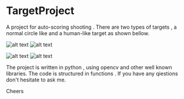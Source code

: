 # TargetProject
A project for auto-scoring shooting .
There are two types of targets , a normal circle like and a human-like target as shown bellow.

![alt text](https://github.com/mordilos/TargetProject/blob/master/Images/andrikelo_prev.jpg)
![alt text](https://github.com/mordilos/TargetProject/blob/master/Images/andrikelo_after.jpg)

![alt text](https://github.com/mordilos/TargetProject/blob/master/Images/stoxos_prev.png)
![alt text](https://github.com/mordilos/TargetProject/blob/master/Images/stoxos_after.png)

The project is written in python , using opencv and other well known libraries.
The code is structured in functions . If you have any qiestions don't hesitate to ask me.

Cheers
